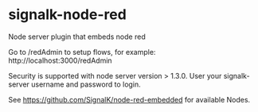 # signalk-node-red
Node server plugin that embeds node red


Go to /redAdmin to setup flows, for example: http://localhost:3000/redAdmin

Security is supported with node server version > 1.3.0. User your signalk-server username and password to login.

See https://github.com/SignalK/node-red-embedded for available Nodes.
